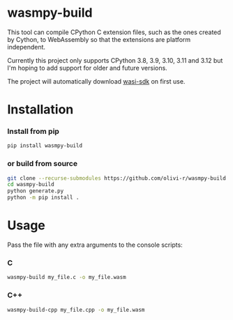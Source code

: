 # wasmpy-build

This tool can compile CPython C extension files, such as the ones created by Cython, to WebAssembly so that the extensions are platform independent.

Currently this project only supports CPython 3.8, 3.9, 3.10, 3.11 and 3.12 but I'm hoping to add support for older and future versions.

The project will automatically download [wasi-sdk](https://github.com/WebAssembly/wasi-sdk) on first use.

# Installation

### Install from pip

```bash
pip install wasmpy-build
```

### or build from source

```bash
git clone --recurse-submodules https://github.com/olivi-r/wasmpy-build
cd wasmpy-build
python generate.py
python -m pip install .
```

# Usage

Pass the file with any extra arguments to the console scripts:

### C

```bash
wasmpy-build my_file.c -o my_file.wasm
```

### C++

```bash
wasmpy-build-cpp my_file.cpp -o my_file.wasm
```
